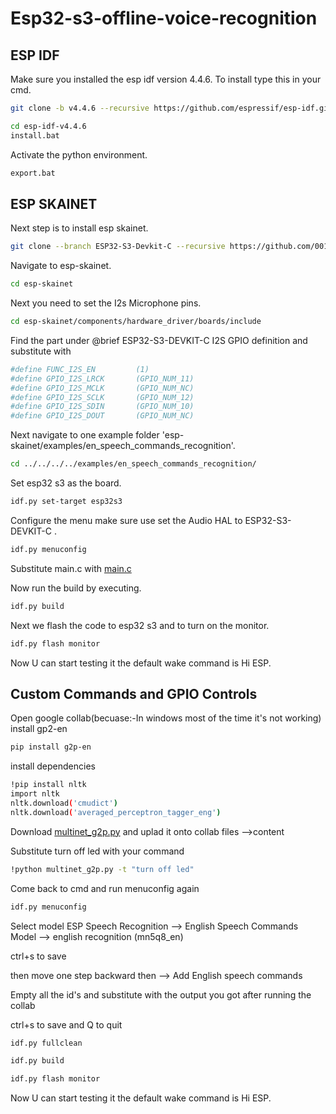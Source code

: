 # Esp32-s3-offline-voice-recognition

## ESP IDF
Make sure you installed the esp idf version 4.4.6. To install type this in your cmd.
```bash
git clone -b v4.4.6 --recursive https://github.com/espressif/esp-idf.git
```
```bash
cd esp-idf-v4.4.6
install.bat
```
Activate the python environment.
```bash
export.bat
```
## ESP SKAINET
Next step is to install esp skainet.
```bash
git clone --branch ESP32-S3-Devkit-C --recursive https://github.com/0015/esp-skainet.git
```
Navigate to esp-skainet.
```bash
cd esp-skainet
```
Next you need to set the I2s Microphone pins.
```bash
cd esp-skainet/components/hardware_driver/boards/include
```
Find the part under @brief ESP32-S3-DEVKIT-C I2S GPIO definition
and substitute with
```bash
#define FUNC_I2S_EN         (1)
#define GPIO_I2S_LRCK       (GPIO_NUM_11)
#define GPIO_I2S_MCLK       (GPIO_NUM_NC)
#define GPIO_I2S_SCLK       (GPIO_NUM_12)
#define GPIO_I2S_SDIN       (GPIO_NUM_10)
#define GPIO_I2S_DOUT       (GPIO_NUM_NC)
```
Next navigate to one example folder 'esp-skainet/examples/en_speech_commands_recognition'.
```bash
cd ../../../../examples/en_speech_commands_recognition/
```
Set esp32 s3 as the board.
```bash
idf.py set-target esp32s3
```
Configure the menu
make sure use set the Audio HAL to ESP32-S3-DEVKIT-C .
```bash
idf.py menuconfig
```
Substitute main.c with [main.c](/main.c)

Now run the build by executing.
```bash
idf.py build
```
Next we flash the code to esp32 s3 and to turn on the monitor.
```bash
idf.py flash monitor
```
Now U can start testing it the default wake command is Hi ESP.

## Custom Commands and GPIO Controls
Open google collab(becuase:-In windows most of the time it's not working)
install gp2-en
```bash
pip install g2p-en
```
install dependencies
```bash
!pip install nltk
import nltk
nltk.download('cmudict')
nltk.download('averaged_perceptron_tagger_eng')
```
Download [multinet_g2p.py](/multinet_g2p.py) and uplad it onto collab files -->content

Substitute turn off led with your command
```bash
!python multinet_g2p.py -t "turn off led"
```
Come back to cmd and run menuconfig again
```bash
idf.py menuconfig
```
Select model ESP Speech Recognition -->  English Speech Commands Model --> english recognition (mn5q8_en)

ctrl+s to save

then move one step backward then --> Add English speech commands

Empty all the id's and substitute with the output you got after running the collab

ctrl+s to save and Q to quit

```bash
idf.py fullclean
```
```bash
idf.py build
```
```bash
idf.py flash monitor
```
Now U can start testing it the default wake command is Hi ESP.